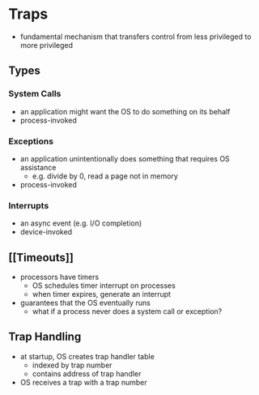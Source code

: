 # Traps
- fundamental mechanism that transfers control from less privileged to more privileged

## Types
### System Calls
- an application might want the OS to do something on its behalf
- process-invoked
### Exceptions
- an application unintentionally does something that requires OS assistance
	- e.g. divide by 0, read a page not in memory
- process-invoked
### Interrupts
- an async event (e.g. I/O completion)
- device-invoked

## [[Timeouts]]
- processors have timers
	- OS schedules timer interrupt on processes
	- when timer expires, generate an interrupt
- guarantees that the OS eventually runs
	- what if a process never does a system call or exception?


## Trap Handling
- at startup, OS creates trap handler table
	- indexed by trap number
	- contains address of trap handler
- OS receives a trap with a trap number